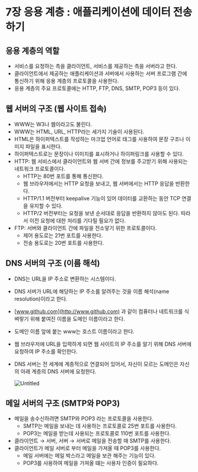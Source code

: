 # 7장 응용 계층 : 애플리케이션에 데이터 전송하기

## 응용 계층의 역할

- 서비스를 요청하는 측을 클라이언트, 서비스를 제공하는 측을 서버라고 한다.
- 클라이언트에서 제공하는 애플리케이션과 서버에서 사용하는 서버 프로그램 간에 통신하기 위해 응용 계층의 프로토콜을 사용한다.
- 응용 계층의 주요 프로토콜에는 HTTP, FTP, DNS, SMTP, POP3 등이 있다.

## 웹 서버의 구조 (웹 사이트 접속)

- WWW는 W3나 웹이라고도 불린다.
- WWW는 HTML, URL, HTTP라는 세가지 기술이 사용된다.
- HTML은 하이퍼텍스트를 작성하는 마크업 언어로 태그를 사용하여 문장 구조나 이미지 파일을 표시한다.
- 하이퍼텍스트로는 문장이나 이미지를 표시하거나 하이퍼링크를 사용할 수 있다.
- HTTP: 웹 서비스에서 클라이언트와 웹 서버 간에 정보를 주고받기 위해 사용되는 네트워크 프로토콜이다.
    - HTTP는 80번 포트를 통해 통신한다.
    - 웹 브라우저에서는 HTTP 요청을 보내고, 웹 서버에서는 HTTP 응답을 반환한다.
    - HTTP/1.1 버전부터 keepalive 기능이 있어 데이터를 교환하는 동안 TCP 연결을 유지할 수 있다.
    - HTTP/2 버전부터는 요청을 보낸 순서대로 응답을 반환하지 않아도 된다. 따라서 이전 요청에 대한 처리를 기다릴 필요가 없다.
- FTP: 서버와 클라이언트 간에 파일을 전소앟기 위한 프로토콜이다.
    - 제어 용도로는 21번 포트를 사용한다.
    - 전송 용도로는 20번 포트를 사용한다.

## DNS 서버의 구조 (이름 해석)

- DNS는 URL을 IP 주소로 변환하는 시스템이다.
- DNS 서버가 URL에 해당하는 IP 주소를 알려주는 것을 이름 해석(name resolution)이라고 한다.
- [www.github.com](http://www.github.com) 과 같이 컴퓨터나 네트워크를 식벼랗기 위해 붙여진 이름을 도메인 이름이라고 한다.
- 도메인 이름 앞에 붙는 www는 호스트 이름이라고 한다.
- 웹 브라우저에 URL을 입력하게 되면 웹 사이트의 IP 주소를 알기 위해 DNS 서버에 요청하여 IP 주소를 확인한다.
- DNS 서버는 전 세계에 계층적으로 연결되어 있어서, 자신이 모르는 도메인은 자신의 아래 계층의 DNS 서버에 요청한다.
    
    ![Untitled](7%E1%84%8C%E1%85%A1%E1%86%BC%20%E1%84%8B%E1%85%B3%E1%86%BC%E1%84%8B%E1%85%AD%E1%86%BC%20%E1%84%80%E1%85%A8%E1%84%8E%E1%85%B3%E1%86%BC%20%E1%84%8B%E1%85%A2%E1%84%91%E1%85%B3%E1%86%AF%E1%84%85%E1%85%B5%E1%84%8F%E1%85%A6%E1%84%8B%E1%85%B5%E1%84%89%E1%85%A7%E1%86%AB%E1%84%8B%E1%85%A6%20%E1%84%83%E1%85%A6%E1%84%8B%E1%85%B5%E1%84%90%E1%85%A5%20%E1%84%8C%E1%85%A5%E1%86%AB%E1%84%89%E1%85%A9%E1%86%BC%E1%84%92%E1%85%A1%206a4112bfa7764dd18a7b58283503dc41/Untitled.png)
    

## 메일 서버의 구조 (SMTP와 POP3)

- 메일을 송수신하려면 SMTP와 POP3 라는 프로토콜을 사용한다.
    - SMTP는 메일을 보내는 데 사용하는 프로토콜로 25번 포트를 사용한다.
    - POP3는 메일을 받는데 사용되는 프로토콜로 110번 포트를 사용한다.
- 클라이언트 → 서버, 서버 → 서버로 메일을 전송할 때 SMTP를 사용한다.
- 클라이언트가 메일 서버로 부터 메일을 가져올 때 POP3를 사용한다.
    - 메일 서버에는 메일 박스라고 메일을 보관 해주는 기능이 있다.
    - POP3를 사용하여 메일을 가져올 떄는 사용자 인증이 필요하다.